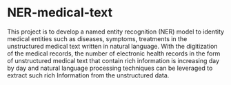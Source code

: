 # NER-medical-text

This project is  to develop a named entity recognition (NER) model to identity medical entities such as diseases, symptoms, treatments in the unstructured medical text written in natural language. With the digitization of the medical records, the number of electronic health records in the form of unstructured medical text that contain rich information is increasing day by day and natural language processing techniques can be leveraged to extract such rich Information from the unstructured data.
